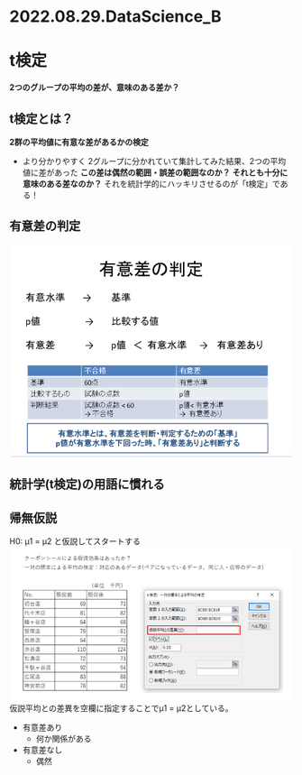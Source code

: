 # 2022.08.29.DataScience_B
# t検定
**2つのグループの平均の差が、意味のある差か？**

## t検定とは？
**2群の平均値に有意な差があるかの検定**

- より分かりやすく
2グループに分かれていて集計してみた結果、2つの平均値に差があった
**この差は偶然の範囲・誤差の範囲なのか？**
**それとも十分に意味のある差なのか？**
それを統計学的にハッキリさせるのが「t検定」である！

## 有意差の判定
![](2022-08-29-09-37-09.png)

## 統計学(t検定)の用語に慣れる

## 帰無仮説
H0: μ1 = μ2 と仮説してスタートする
![](2022-08-29-10-04-51.png)
仮説平均との差異を空欄に指定することでμ1 = μ2としている。


- 有意差あり
  - 何か関係がある
- 有意差なし
  - 偶然
